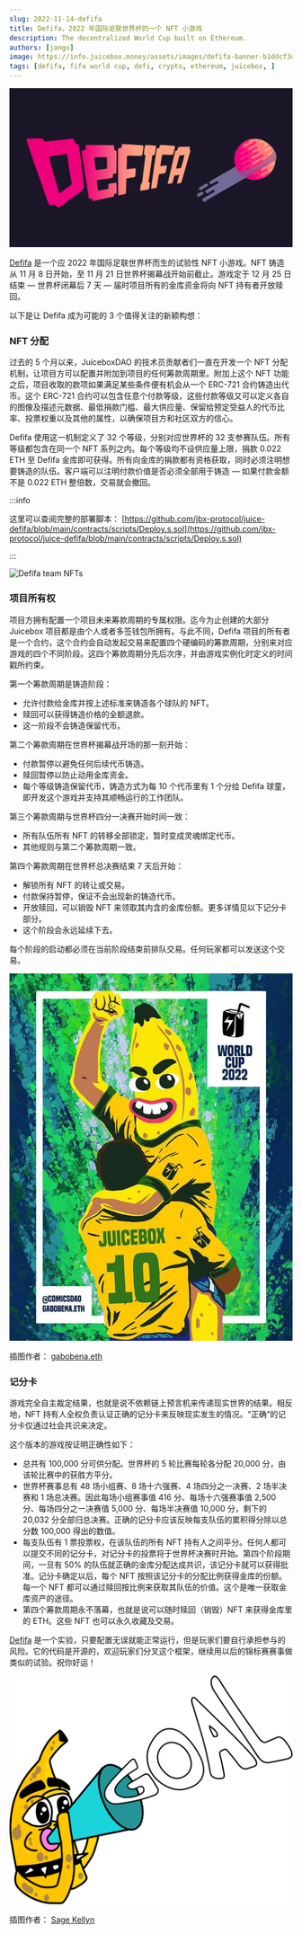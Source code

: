 ```yaml
---
slug: 2022-11-14-defifa
title: Defifa，2022 年国际足联世界杯的一个 NFT 小游戏
description: The decentralized World Cup built on Ethereum.
authors: [jango]
image: https://info.juicebox.money/assets/images/defifa-banner-b1ddcf3da3ce5e090689bc83a774c470.png
tags: [defifa, fifa world cup, defi, crypto, ethereum, juicebox, ]
---
```


![Defifa banner](defifa-banner.png)

[Defifa](https://juicebox.money/v2/p/305) 是一个应 2022 年国际足联世界杯而生的试验性 NFT 小游戏。NFT 铸造 从 11 月 8 日开始，至 11 月 21 日世界杯揭幕战开始前截止。游戏定于 12 月 25 日结束 — 世界杯闭幕后 7 天 — 届时项目所有的金库资金将向 NFT 持有者开放赎回。

以下是让 Defifa 成为可能的 3 个值得关注的新颖构想：


### NFT 分配

过去的 5 个月以来，JuiceboxDAO 的技术员贡献者们一直在开发一个 NFT 分配机制，让项目方可以配置并附加到项目的任何筹款周期里。附加上这个 NFT 功能之后，项目收取的款项如果满足某些条件便有机会从一个 ERC-721 合约铸造出代币。这个 ERC-721 合约可以包含任意个付款等级，这些付款等级又可以定义各自的图像及描述元数据、最低捐款门槛、最大供应量、保留给预定受益人的代币比率、投票权重以及其他的属性，以确保项目方和社区双方的信心。

Defifa 使用这一机制定义了 32 个等级，分别对应世界杯的 32 支参赛队伍。所有等级都包含在同一个 NFT 系列之内。每个等级均不设供应量上限，捐款 0.022 ETH 至 Defifa 金库即可获得。所有向金库的捐款都有资格获取，同时必须注明想要铸造的队伍。客户端可以注明付款价值是否必须全部用于铸造 — 如果付款金额不是 0.022 ETH 整倍数，交易就会撤回。


:::info

这里可以查阅完整的部署脚本： [https://github.com/jbx-protocol/juice-defifa/blob/main/contracts/scripts/Deploy.s.sol](https://github.com/jbx-protocol/juice-defifa/blob/main/contracts/scripts/Deploy.s.sol)

:::

![Defifa team NFTs](defifa.gif)


### 项目所有权

项目方拥有配置一个项目未来筹款周期的专属权限。迄今为止创建的大部分 Juicebox 项目都是由个人或者多签钱包所拥有。与此不同，Defifa 项目的所有者是一个合约，这个合约会自动发起交易来配置四个硬编码的筹款周期，分别来对应游戏的四个不同阶段。这四个筹款周期分先后次序，并由游戏实例化时定义的时间戳所约束。

第一个筹款周期是铸造阶段：

- 允许付款给金库并按上述标准来铸造各个球队的 NFT。
- 赎回可以获得铸造价格的全额退款。
- 这一阶段不会铸造保留代币。

第二个筹款周期在世界杯揭幕战开场的那一刻开始：

- 付款暂停以避免任何后续代币铸造。
- 赎回暂停以防止动用金库资金。
- 每个等级铸造保留代币，铸造方式为每 10 个代币里有 1 个分给 Defifa 球童，即开发这个游戏并支持其顺畅运行的工作团队。

第三个筹款周期与世界杯四分一决赛开始时间一致：

- 所有队伍所有 NFT 的转移全部锁定，暂时变成灵魂绑定代币。
- 其他规则与第二个筹款周期一致。

第四个筹款周期在世界杯总决赛结束 7 天后开始：

- 解锁所有 NFT 的转让或交易。
- 付款保持暂停，保证不会出现新的铸造代币。
- 开放赎回，可以销毁 NFT 来领取其内含的金库份额。更多详情见以下记分卡部分。
- 这个阶段会永远延续下去。

每个阶段的启动都必须在当前阶段结束前排队交易。任何玩家都可以发送这个交易。

![Artwork by gabobena.eth](defifa-gabobena.jpeg)

<p class="subtitle">插图作者： <a href="https://twitter.com/soypulpob">gabobena.eth</a></p>

### 记分卡

游戏完全自主裁定结果，也就是说不依赖链上预言机来传递现实世界的结果。相反地，NFT 持有人全权负责认证正确的记分卡来反映现实发生的情况。“正确”的记分卡仅通过社会共识来决定。

这个版本的游戏按证明正确性如下：

- 总共有 100,000 分可供分配。世界杯的 5 轮比赛每轮各分配 20,000 分，由该轮比赛中的获胜方平分。
- 世界杯赛事总有 48 场小组赛、8 场十六强赛、4 场四分之一决赛、2 场半决赛和 1 场总决赛。因此每场小组赛事值 416 分、每场十六强赛事值 2,500 分、每场四分之一决赛值 5,000 分、每场半决赛值 10,000 分，剩下的 20,032 分全部归总决赛。正确的记分卡应该反映每支队伍的累积得分除以总分数 100,000 得出的数值。
- 每支队伍有 1 票投票权，在该队伍的所有 NFT 持有人之间平分。任何人都可以提交不同的记分卡，对记分卡的投票将于世界杯决赛时开始。第四个阶段期间，一旦有 50% 的队伍就正确的金库分配达成共识，该记分卡就可以获得批准。记分卡确定以后，每个 NFT 按照该记分卡的分配比例获得金库的份额。每一个 NFT 都可以通过赎回按比例来获取其队伍的价值。这个是唯一获取金库资产的途径。
- 第四个筹款周期永不落幕，也就是说可以随时赎回（销毁）NFT 来获得金库里的 ETH。这些 NFT 也可以永久收藏及交易。

[Defifa](https://juicebox.money/v2/p/305)  是一个实验，只要配置无误就能正常运行，但是玩家们要自行承担参与的风险。它的代码是开源的，欢迎玩家们分叉这个框架，继续用以后的锦标赛赛事做类似的试验。祝你好运！

![Banny goal](banny-goal.png)

<p class="subtitle">插图作者： <a href="https://twitter.com/sagekellyn">Sage Kellyn</a></p>

